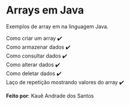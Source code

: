 # Arrays em Java

Exemplos de array em na linguagem Java.

Como criar um array ✔️ <br/>
Como armazenar dados ✔️ <br/>
Como consultar dados ✔️ <br/>
Como alterar dados ✔️ <br/>
Como deletar dados ✔️ <br/>
Laço de repetição mostrando valores do array ✔️ <br/>

**Feito por**: Kauê Andrade dos Santos
